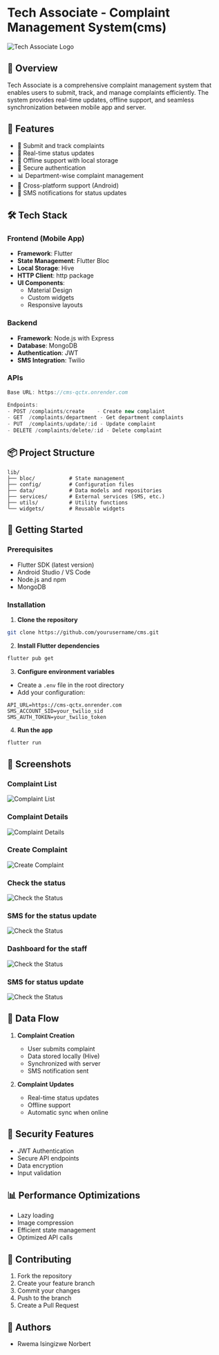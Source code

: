 # Tech Associate - Complaint Management System(cms)

![Tech Associate Logo](assets/images/logo.png)

## 📱 Overview
Tech Associate is a comprehensive complaint management system that enables users to submit, track, and manage complaints efficiently. The system provides real-time updates, offline support, and seamless synchronization between mobile app and server.

## 🚀 Features
- 📝 Submit and track complaints
- 🔄 Real-time status updates
- 📱 Offline support with local storage
- 🔐 Secure authentication
- 📊 Department-wise complaint management
- 📱 Cross-platform support (Android)
- 🔔 SMS notifications for status updates

## 🛠 Tech Stack

### Frontend (Mobile App)
- **Framework**: Flutter
- **State Management**: Flutter Bloc
- **Local Storage**: Hive
- **HTTP Client**: http package
- **UI Components**: 
  - Material Design
  - Custom widgets
  - Responsive layouts

### Backend
- **Framework**: Node.js with Express
- **Database**: MongoDB
- **Authentication**: JWT
- **SMS Integration**: Twilio

### APIs
```dart
Base URL: https://cms-qctx.onrender.com

Endpoints:
- POST /complaints/create    - Create new complaint
- GET  /complaints/department - Get department complaints
- PUT  /complaints/update/:id - Update complaint
- DELETE /complaints/delete/:id - Delete complaint
```

## 📦 Project Structure
```
lib/
├── bloc/           # State management
├── config/         # Configuration files
├── data/           # Data models and repositories
├── services/       # External services (SMS, etc.)
├── utils/          # Utility functions
└── widgets/        # Reusable widgets
```

## 🚀 Getting Started

### Prerequisites
- Flutter SDK (latest version)
- Android Studio / VS Code
- Node.js and npm
- MongoDB

### Installation

1. **Clone the repository**
```bash
git clone https://github.com/yourusername/cms.git
```

2. **Install Flutter dependencies**
```bash
flutter pub get
```

3. **Configure environment variables**
- Create a `.env` file in the root directory
- Add your configuration:
```
API_URL=https://cms-qctx.onrender.com
SMS_ACCOUNT_SID=your_twilio_sid
SMS_AUTH_TOKEN=your_twilio_token
```

4. **Run the app**
```bash
flutter run
```

## 📱 Screenshots

### Complaint List
![Complaint List](assets/complaint.png)

### Complaint Details
![Complaint Details](assets/detailed_complaint.png)

### Create Complaint
![Create Complaint](assets/add_complaint.png)

### Check the status 
![Check the Status](assets/check_status.png)

### SMS for the status update 
![Check the Status](assets/check_status.png)

### Dashboard for the staff 
![Check the Status](assets/dashboard.png)

### SMS for status update 
![Check the Status](assets/sms.png)

## 🔄 Data Flow
1. **Complaint Creation**
   - User submits complaint
   - Data stored locally (Hive)
   - Synchronized with server
   - SMS notification sent

2. **Complaint Updates**
   - Real-time status updates
   - Offline support
   - Automatic sync when online

## 🔐 Security Features
- JWT Authentication
- Secure API endpoints
- Data encryption
- Input validation

## 📊 Performance Optimizations
- Lazy loading
- Image compression
- Efficient state management
- Optimized API calls

## 🤝 Contributing
1. Fork the repository
2. Create your feature branch
3. Commit your changes
4. Push to the branch
5. Create a Pull Request


## 👥 Authors
- Rwema Isingizwe Norbert
